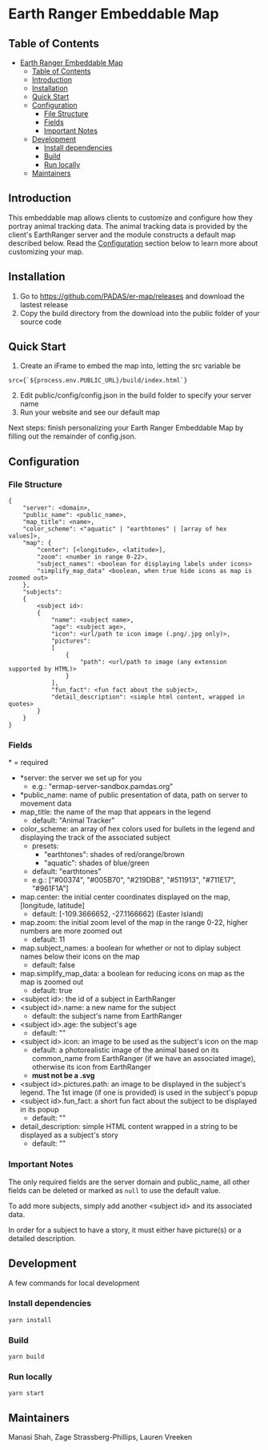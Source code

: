 # Earth Ranger Embeddable Map

## Table of Contents
- [Earth Ranger Embeddable Map](#earth-ranger-embeddable-map)
  - [Table of Contents](#table-of-contents)
  - [Introduction](#introduction)
  - [Installation](#installation)
  - [Quick Start](#quick-start)
  - [Configuration](#configuration)
    - [File Structure](#file-structure)
    - [Fields](#fields)
    - [Important Notes](#important-notes)
  - [Development](#development)
    - [Install dependencies](#install-dependencies)
    - [Build](#build)
    - [Run locally](#run-locally)
  - [Maintainers](#maintainers)

## Introduction
This embeddable map allows clients to customize and configure how they portray animal tracking data.
The animal tracking data is provided by the client's EarthRanger server and the module constructs a default map described below. Read the [Configuration](#Configuration) section below to learn more about customizing your map.

## Installation
1. Go to https://github.com/PADAS/er-map/releases and download the lastest release
2. Copy the build directory from the download into the public folder of your source code

## Quick Start
1. Create an iFrame to embed the map into, letting the src variable be
~~~
src={`${process.env.PUBLIC_URL}/build/index.html`}
~~~
2. Edit public/config/config.json in the build folder to specify your server name
4. Run your website and see our default map

Next steps: finish personalizing your Earth Ranger Embeddable Map by filling out the remainder of config.json.

## Configuration
### File Structure
    {
        "server": <domain>,
        "public_name": <public_name>,
        "map_title": <name>,
        "color_scheme": <"aquatic" | "earthtones" | [array of hex values]>,
        "map": {
            "center": [<longitude>, <latitude>],
            "zoom": <number in range 0-22>,
            "subject_names": <boolean for displaying labels under icons>
            "simplify_map_data" <boolean, when true hide icons as map is zoomed out>
        },
        "subjects":
        {
            <subject id>:
            {    
                "name": <subject name>,
                "age": <subject age>,
                "icon": <url/path to icon image (.png/.jpg only)>,
                "pictures":
                [
                    {
                        "path": <url/path to image (any extension supported by HTML)>
                    }
                ],
                "fun_fact": <fun fact about the subject>,
                "detail_description": <simple html content, wrapped in quotes>
            }
        }
    }

### Fields
\* = required
- *server: the server we set up for you
    - e.g.: "ermap-server-sandbox.pamdas.org"
- *public_name: name of public presentation of data, path on server to movement data
- map_title: the name of the map that appears in the legend
    - default: "Animal Tracker"
- color_scheme: an array of hex colors used for bullets in the legend and displaying the track of the associated subject
    - presets:
        - "earthtones": shades of red/orange/brown
        - "aquatic": shades of blue/green
    - default: "earthtones"
    - e.g.: ["#00374", "#005B70", "#219DB8", "#511913", "#711E17", "#961F1A"]
- map.center: the initial center coordinates displayed on the map, [longitude, latitude]
    - default: [-109.3666652, -27.1166662] (Easter Island)
- map.zoom: the initial zoom level of the map in the range 0-22, higher numbers are more zoomed out
    - default: 11
- map.subject_names: a boolean for whether or not to diplay subject names below their icons on the map
    - default: false
- map.simplify_map_data: a boolean for reducing icons on map as the map is zoomed out
    - default: true
- \<subject id>: the id of a subject in EarthRanger
- \<subject id>.name: a new name for the subject
    - default: the subject's name from EarthRanger
- \<subject id>.age: the subject's age
    - default: ""
- \<subject id>.icon: an image to be used as the subject's icon on the map
    - default: a photorealistic image of the animal based on its common_name from EarthRanger (if we have an associated image), otherwise its icon from EarthRanger
    - <b>must not be a .svg</b>
- \<subject id>.pictures.path: an image to be displayed in the subject's legend. The 1st image (if one is provided) is used in the subject's popup
- \<subject id>.fun_fact: a short fun fact about the subject to be displayed in its popup
    - default: ""
- detail_description: simple HTML content wrapped in a string to be displayed as a subject's story
    - default: ""

### Important Notes
The only required fields are the server domain and public_name, all other fields can be deleted or marked as <code>null</code> to use the default value.

To add more subjects, simply add another \<subject id\> and its associated data.

In order for a subject to have a story, it must either have picture(s) or a detailed description.

## Development
A few commands for local development
### Install dependencies
~~~
yarn install
~~~
### Build
~~~
yarn build
~~~
### Run locally
~~~
yarn start
~~~
## Maintainers
Manasi Shah, Zage Strassberg-Phillips, Lauren Vreeken
